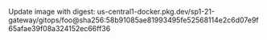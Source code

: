 Update image with digest: us-central1-docker.pkg.dev/sp1-21-gateway/gitops/foo@sha256:58b91085ae81993495fe52568114e2c6d07e9f65afae39f08a324152ec66ff36 
